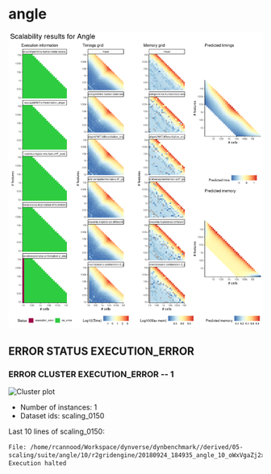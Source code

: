 # angle
![Overview](angle.png)

## ERROR STATUS EXECUTION_ERROR

### ERROR CLUSTER EXECUTION_ERROR -- 1
![Cluster plot](error_class_plots/angle_execution_error_1.png)

 * Number of instances: 1
 * Dataset ids: scaling_0150

Last 10 lines of scaling_0150:
```
File: /home/rcannood/Workspace/dynverse/dynbenchmark//derived/05-scaling/suite/angle/10/r2gridengine/20180924_184935_angle_10_oWxVgaZj2x/log/log.150.e.txt
Execution halted
```


